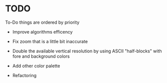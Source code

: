 # TODO

To-Do things are ordered by priority

- Improve algorithms efficency

- Fix zoom that is a little bit inaccurate

- Double the available vertical resolution by using ASCII "half-blocks" with fore and background colors

- Add other color palette

- Refactoring
